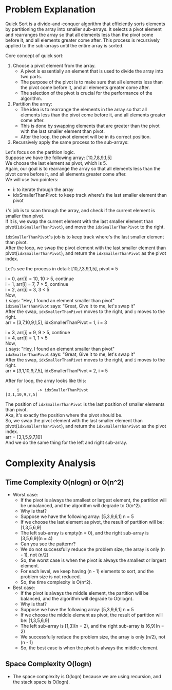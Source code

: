 # Problem Explanation

Quick Sort is a divide-and-conquer algorithm that efficiently sorts elements by partitioning the array into smaller sub-arrays. It selects a pivot element and rearranges the array so that all elements less than the pivot come before it, and all elements greater come after. This process is recursively applied to the sub-arrays until the entire array is sorted.

Core concept of quick sort:<br>
1. Choose a pivot element from the array.
   - A pivot is essentially an element that is used to divide the array into two parts.
   - The purpose of the pivot is to make sure that all elements less than the pivot come before it, and all elements greater come after.
   - The selection of the pivot is crucial for the performance of the algorithm.
2. Partition the array:
   - The idea is to rearrange the elements in the array so that all elements less than the pivot come before it, and all elements greater come after.
   - This is done by swapping elements that are greater than the pivot with the last smaller element than pivot.
   - After the loop, the pivot element will be in its correct position.
3. Recursively apply the same process to the sub-arrays:


Let's focus on the partition logic.<br>
Suppose we have the following array: [10,7,8,9,1,5]<br>
We choose the last element as pivot, which is 5.<br>
Again, our goal is to rearrange the array so that all elements less than the pivot come before it, and all elements greater come after.<br>
We will use two pointers:
- i: to iterate through the array
- idxSmallerThanPivot: to keep track where's the last smaller element than pivot

`i`'s job is to scan through the array, and check if the current element is smaller than pivot.<br>
If it is, we swap the current element with the last smaller element than pivot(`idxSmallerThanPivot`), and move the `idxSmallerThanPivot` to the right.<br>

`idxSmallerThanPivot`'s job is to keep track where's the last smaller element than pivot.<br>
After the loop, we swap the pivot element with the last smaller element than pivot(`idxSmallerThanPivot`), and return the `idxSmallerThanPivot` as the pivot index.

Let's see the process in detail:
[10,7,3,9,1,5], pivot = 5

i = 0, arr[i] = 10, 10 > 5, continue<br>
i = 1, arr[i] = 7, 7 > 5, continue<br>
i = 2, arr[i] = 3, 3 < 5<br>
Now,<br>
`i` says: "Hey, I found an element smaller than pivot"<br>
`idxSmallerThanPivot` says: "Great, Give it to me, let's swap it"<br>
After the swap, `idxSmallerThanPivot` moves to the right, and `i` moves to the right.<br>
arr = [3,7,10,9,1,5], idxSmallerThanPivot = 1, i = 3<br>

i = 3, arr[i] = 9, 9 > 5, continue<br>
i = 4, arr[i] = 1, 1 < 5<br>
Now,<br>
`i` says: "Hey, I found an element smaller than pivot"<br>
`idxSmallerThanPivot` says: "Great, Give it to me, let's swap it"<br>
After the swap, `idxSmallerThanPivot` moves to the right, and `i` moves to the right.<br>
arr = [3,1,10,9,7,5], idxSmallerThanPivot = 2, i = 5<br>

After for loop, the array looks like this:<br>
```
     i        -> idxSmallerThanPivot
[3,1,10,9,7,5]
```
The position of `idxSmallerThanPivot` is the last position of smaller elements than pivot.<br>
Aka, it's exactly the position where the pivot should be.<br>
So, we swap the pivot element with the last smaller element than pivot(`idxSmallerThanPivot`), and return the `idxSmallerThanPivot` as the pivot index.<br>
arr = [3,1,5,9,7,10]<br>
And we do the same thing for the left and right sub-array.

# Complexity Analysis
## Time Complexity O(nlogn) or O(n^2)
- Worst case:
  - If the pivot is always the smallest or largest element, the partition will be unbalanced, and the algorithm will degrade to O(n^2).
  - Why is that?
  - Suppose we have the following array: [5,3,9,6,1] n = 5
  - If we choose the last element as pivot, the result of partition will be: [1,3,5,6,9]
  - The left sub-array is empty(n = 0), and the right sub-array is [3,5,6,9](n = 4)
  - Can you see the patternr?
  - We do not successfully reduce the problem size, the array is only (n - 1), not (n/2)
  - So, the worst case is when the pivot is always the smallest or largest element.
  - For each level, we keep having (n - 1) elements to sort, and the problem size is not reduced.
  - So, the time complexity is O(n^2).
- Best case:
  - If the pivot is always the middle element, the partition will be balanced, and the algorithm will degrade to O(nlogn).
  - Why is that?
  - Suppose we have the following array: [5,3,9,6,1] n = 5
  - If we choose the middle element as pivot, the result of partition will be: [1,3,5,6,9]
  - The left sub-array is [1,3](n = 2), and the right sub-array is [6,9](n = 2)
  - We successfully reduce the problem size, the array is only (n/2), not (n - 1)
  - So, the best case is when the pivot is always the middle element.

## Space Complexity O(logn)
- The space complexity is O(logn) because we are using recursion, and the stack space is O(logn).
